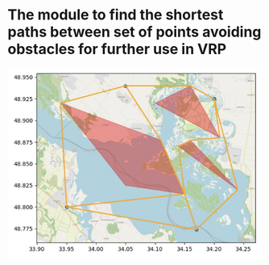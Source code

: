# The module to find the shortest paths between set of points avoiding obstacles for further use in VRP

![<Shortest paths example>](data/img/paths.jpg)